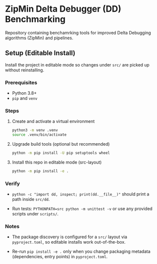 # ZipMin Delta Debugger (DD) Benchmarking

Repository containing benchamrking tools for improved Delta Debugging algorithms (ZipMin) and pipelines.

## Setup (Editable Install)

Install the project in editable mode so changes under `src/` are picked up without reinstalling.

### Prerequisites

- Python 3.8+
- `pip` and `venv`

### Steps

1. Create and activate a virtual environment

   ```Bash
   python3 -m venv .venv
   source .venv/bin/activate
   ```

2. Upgrade build tools (optional but recommended)

   ```Bash
   python -m pip install -U pip setuptools wheel
   ```

3. Install this repo in editable mode (src-layout)

   ```Bash
   python -m pip install -e .
   ```

### Verify

- `python -c "import dd, inspect; print(dd.__file__)"` should print a path inside `src/dd`.

- Run tests: `PYTHONPATH=src python -m unittest -v` or use any provided scripts under `scripts/`.

### Notes

- The package discovery is configured for a `src/` layout via `pyproject.toml`, so editable installs work out-of-the-box.

- Re-run `pip install -e .` only when you change packaging metadata (dependencies, entry points) in `pyproject.toml`.
